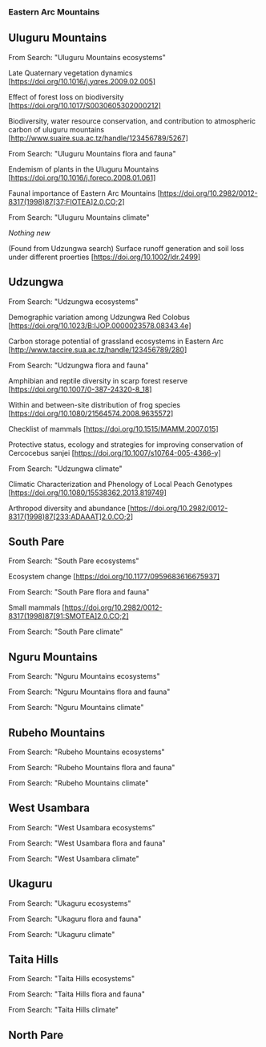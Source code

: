 ### Eastern Arc Mountains ###

## Uluguru Mountains ##

From Search: "Uluguru Mountains ecosystems"

Late Quaternary vegetation dynamics
[https://doi.org/10.1016/j.yqres.2009.02.005]

Effect of forest loss on biodiversity
[https://doi.org/10.1017/S0030605302000212]

Biodiversity, water resource conservation, and contribution to atmospheric carbon of uluguru mountains
[http://www.suaire.sua.ac.tz/handle/123456789/5267]

From Search: "Uluguru Mountains flora and fauna"

Endemism of plants in the Uluguru Mountains
[https://doi.org/10.1016/j.foreco.2008.01.061]

Faunal importance of Eastern Arc Mountains
[https://doi.org/10.2982/0012-8317(1998)87[37:FIOTEA]2.0.CO;2]

From Search: "Uluguru Mountains climate"

*Nothing new*

(Found from Udzungwa search)
Surface runoff generation and soil loss under different proerties
[https://doi.org/10.1002/ldr.2499]

## Udzungwa ##

From Search: "Udzungwa ecosystems"

Demographic variation among Udzungwa Red Colobus
[https://doi.org/10.1023/B:IJOP.0000023578.08343.4e]

Carbon storage potential of grassland ecosystems in Eastern Arc
[http://www.taccire.sua.ac.tz/handle/123456789/280]

From Search: "Udzungwa flora and fauna"

Amphibian and reptile diversity in scarp forest reserve
[https://doi.org/10.1007/0-387-24320-8_18]

Within and between-site distribution of frog species
[https://doi.org/10.1080/21564574.2008.9635572]

Checklist of mammals
[https://doi.org/10.1515/MAMM.2007.015]

Protective status, ecology and strategies for improving conservation of Cercocebus sanjei
[https://doi.org/10.1007/s10764-005-4366-y]

From Search: "Udzungwa climate"

Climatic Characterization and Phenology of Local Peach Genotypes
[https://doi.org/10.1080/15538362.2013.819749]

Arthropod diversity and abundance
[https://doi.org/10.2982/0012-8317(1998)87[233:ADAAAT]2.0.CO;2]

## South Pare ##

From Search: "South Pare ecosystems"

Ecosystem change
[https://doi.org/10.1177/0959683616675937]

From Search: "South Pare flora and fauna"

Small mammals
[https://doi.org/10.2982/0012-8317(1998)87[91:SMOTEA]2.0.CO;2]

From Search: "South Pare climate"



## Nguru Mountains ##

From Search: "Nguru Mountains ecosystems"

From Search: "Nguru Mountains flora and fauna"

From Search: "Nguru Mountains climate"

## Rubeho Mountains ##

From Search: "Rubeho Mountains ecosystems"

From Search: "Rubeho Mountains flora and fauna"

From Search: "Rubeho Mountains climate"

## West Usambara ##

From Search: "West Usambara ecosystems"

From Search: "West Usambara flora and fauna"

From Search: "West Usambara climate"

## Ukaguru ##

From Search: "Ukaguru ecosystems"

From Search: "Ukaguru flora and fauna"

From Search: "Ukaguru climate"

## Taita Hills ##

From Search: "Taita Hills ecosystems"

From Search: "Taita Hills flora and fauna"

From Search: "Taita Hills climate"

## North Pare ##

